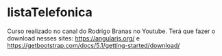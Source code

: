 # listaTelefonica
 Curso realizado no canal do Rodrigo Branas no Youtube.
 Terá que fazer o download nesses sites: https://angularjs.org/ e https://getbootstrap.com/docs/5.1/getting-started/download/
